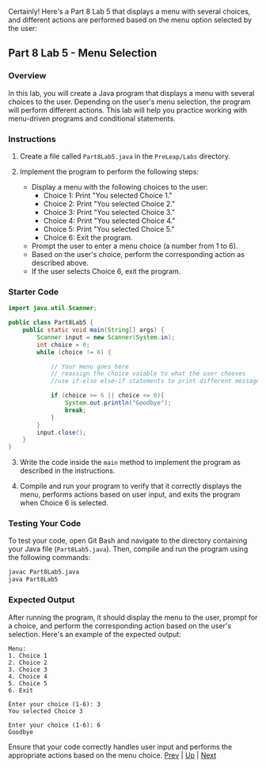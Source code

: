 Certainly! Here's a Part 8 Lab 5 that displays a menu with several choices, and different actions are performed based on the menu option selected by the user:

## Part 8 Lab 5 - Menu Selection

### Overview
In this lab, you will create a Java program that displays a menu with several choices to the user. Depending on the user's menu selection, the program will perform different actions. This lab will help you practice working with menu-driven programs and conditional statements.

### Instructions

1. Create a file called `Part8Lab5.java` in the `PreLeap/Labs` directory.

2. Implement the program to perform the following steps:
   - Display a menu with the following choices to the user:
     - Choice 1: Print "You selected Choice 1."
     - Choice 2: Print "You selected Choice 2."
     - Choice 3: Print "You selected Choice 3."
     - Choice 4: Print "You selected Choice 4."
     - Choice 5: Print "You selected Choice 5."
     - Choice 6: Exit the program.
   - Prompt the user to enter a menu choice (a number from 1 to 6).
   - Based on the user's choice, perform the corresponding action as described above.
   - If the user selects Choice 6, exit the program.

### Starter Code
```java
import java.util.Scanner;

public class Part8Lab5 {
    public static void main(String[] args) {
        Scanner input = new Scanner(System.in);
        int choice = 0;
        while (choice != 6) {

            // Your menu goes here
            // reassign the choice vaiable to what the user chooses
            //use if-else else-if statements to print different messages based on user choice

            if (choice >= 6 || choice <= 0){
                System.out.println("Goodbye");
                break;
            }
        }
        input.close();
    }
}
```

3. Write the code inside the `main` method to implement the program as described in the instructions.

4. Compile and run your program to verify that it correctly displays the menu, performs actions based on user input, and exits the program when Choice 6 is selected.

### Testing Your Code

To test your code, open Git Bash and navigate to the directory containing your Java file (`Part8Lab5.java`). Then, compile and run the program using the following commands:

```bash
javac Part8Lab5.java
java Part8Lab5
```

### Expected Output

After running the program, it should display the menu to the user, prompt for a choice, and perform the corresponding action based on the user's selection. Here's an example of the expected output:

```
Menu:
1. Choice 1
2. Choice 2
3. Choice 3
4. Choice 4
5. Choice 5
6. Exit

Enter your choice (1-6): 3
You selected Choice 3

Enter your choice (1-6): 6
Goodbye
```

Ensure that your code correctly handles user input and performs the appropriate actions based on the menu choice.
[Prev](part8labs4.md) | [Up](part8.md) | [Next](README.md)